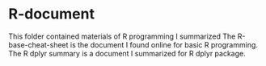 # R-document
This folder contained materials of R programming I summarized
The R-base-cheat-sheet is the document I found online for basic R programming.
The R dplyr summary is a document I summarized for R dplyr package. 
